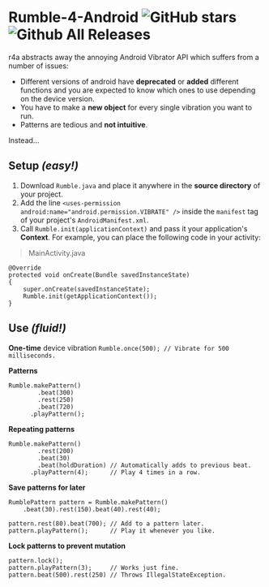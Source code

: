 # Rumble-4-Android ![GitHub stars](https://img.shields.io/github/stars/badges/shields.svg?style=social&label=Stars) ![Github All Releases](https://img.shields.io/github/downloads/atom/atom/total.svg) 
 r4a abstracts away the annoying Android Vibrator API which suffers from a number of issues:

 - Different versions of android have **deprecated** or **added** different functions and you are expected to know which ones to use depending on the device version.
 - You have to make a **new object** for every single vibration you want to run.
 - Patterns are tedious and **not intuitive**.

Instead...

## Setup *(easy!)*

 1. Download ```Rumble.java``` and place it anywhere in the **source directory** of your project.
 2. Add the line ```<uses-permission android:name="android.permission.VIBRATE" />``` inside the ```manifest``` tag of your project's ```AndroidManifest.xml```.
 3. Call ```Rumble.init(applicationContext)``` and pass it your application's **Context**. For example, you can place the following code in your activity:
 >MainActivity.java

```
@Override
protected void onCreate(Bundle savedInstanceState)  
{
	super.onCreate(savedInstanceState);
	Rumble.init(getApplicationContext());
}
```

## Use *(fluid!)*
**One-time** device vibration
```Rumble.once(500); // Vibrate for 500 milliseconds.```

**Patterns**
```
Rumble.makePattern()  
        .beat(300)  
        .rest(250)  
        .beat(720)  
      .playPattern();
```
**Repeating patterns**
```
Rumble.makePattern()  
        .rest(200)
        .beat(30) 
        .beat(holdDuration) // Automatically adds to previous beat.
      .playPattern(4);      // Play 4 times in a row.
```
**Save patterns for later**
```
RumblePattern pattern = Rumble.makePattern()
	.beat(30).rest(150).beat(40).rest(40);
	
pattern.rest(80).beat(700); // Add to a pattern later.
pattern.playPattern();      // Play it whenever you like.
```

**Lock patterns to prevent mutation**
```
pattern.lock();
pattern.playPattern(3);     // Works just fine.
pattern.beat(500).rest(250) // Throws IllegalStateException.
```
